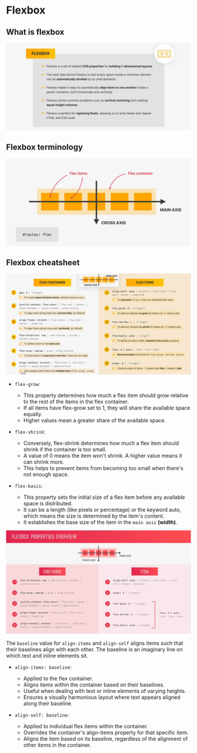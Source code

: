 # Flexbox

## What is flexbox
![What is flexbox?](./assests/flexbox.png)

## Flexbox terminology
![flexbox terminology](./assests/flexbox-terminology.png)

## Flexbox cheatsheet
![flexbox cheatsheet](./assests/flexbox-cheatsheet.png)

- ```flex-grow```:
  - This property determines how much a flex item should grow relative to the rest of the items in the flex container.
  - If all items have flex-grow set to 1, they will share the available space equally.
  - Higher values mean a greater share of the available space.

- ```flex-shrink```:
  - Conversely, flex-shrink determines how much a flex item should shrink if the container is too small.
  - A value of 0 means the item won't shrink. A higher value means it can shrink more.
  - This helps to prevent items from becoming too small when there's not enough space.

- ```flex-basis```:
  - This property sets the initial size of a flex item before any available space is distributed.
  - It can be a length (like pixels or percentage) or the keyword auto, which means the size is determined by the item's content.
  - It establishes the base size of the item in the ```main axis``` **(width)**.
 
![flexbox cheatsheet](./assests/flex-box-cheatsheet-2.png)

The ```baseline``` value for ```align-items``` and ```align-self``` aligns items such that their baselines align with each other. The baseline is an imaginary line on which text and inline elements sit.

- ```align-items: baseline```:
  - Applied to the flex container.
  - Aligns items within the container based on their baselines.
  - Useful when dealing with text or inline elements of varying heights.
  - Ensures a visually harmonious layout where text appears aligned along their baseline.
 
- ```align-self: baseline```:
  - Applied to individual flex items within the container.
  - Overrides the container's align-items property for that specific item.
  - Aligns the item based on its baseline, regardless of the alignment of other items in the container.

